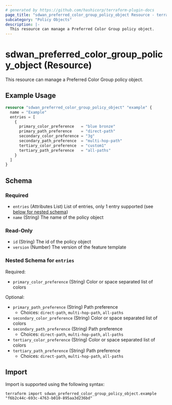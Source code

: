 ```yaml
---
# generated by https://github.com/hashicorp/terraform-plugin-docs
page_title: "sdwan_preferred_color_group_policy_object Resource - terraform-provider-sdwan"
subcategory: "Policy Objects"
description: |-
  This resource can manage a Preferred Color Group policy object.
---
```


# sdwan_preferred_color_group_policy_object (Resource)

This resource can manage a Preferred Color Group policy object.

## Example Usage

```terraform
resource "sdwan_preferred_color_group_policy_object" "example" {
  name = "Example"
  entries = [
    {
      primary_color_preference   = "blue bronze"
      primary_path_preference    = "direct-path"
      secondary_color_preference = "3g"
      secondary_path_preference  = "multi-hop-path"
      tertiary_color_preference  = "custom1"
      tertiary_path_preference   = "all-paths"
    }
  ]
}
```

<!-- schema generated by tfplugindocs -->
## Schema

### Required

- `entries` (Attributes List) List of entries, only 1 entry supported (see [below for nested schema](#nestedatt--entries))
- `name` (String) The name of the policy object

### Read-Only

- `id` (String) The id of the policy object
- `version` (Number) The version of the feature template

<a id="nestedatt--entries"></a>
### Nested Schema for `entries`

Required:

- `primary_color_preference` (String) Color or space separated list of colors

Optional:

- `primary_path_preference` (String) Path preference
  - Choices: `direct-path`, `multi-hop-path`, `all-paths`
- `secondary_color_preference` (String) Color or space separated list of colors
- `secondary_path_preference` (String) Path preference
  - Choices: `direct-path`, `multi-hop-path`, `all-paths`
- `tertiary_color_preference` (String) Color or space separated list of colors
- `tertiary_path_preference` (String) Path preference
  - Choices: `direct-path`, `multi-hop-path`, `all-paths`

## Import

Import is supported using the following syntax:

```shell
terraform import sdwan_preferred_color_group_policy_object.example "f6b2c44c-693c-4763-b010-895aa3d236bd"
```
